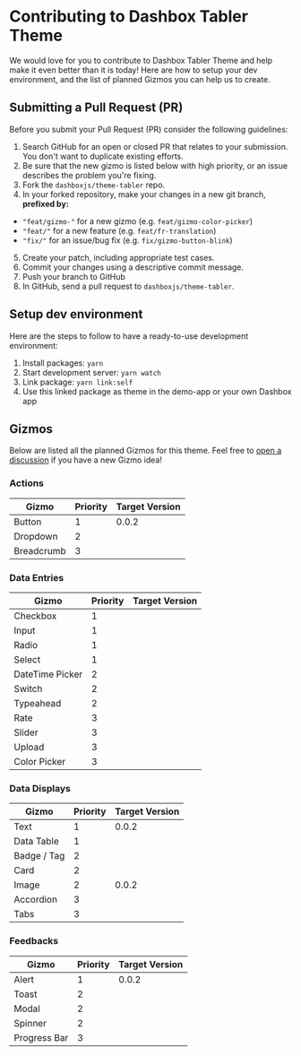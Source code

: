 # Contributing to Dashbox Tabler Theme
We would love for you to contribute to Dashbox Tabler Theme and help make it even better than it is today! Here are how to setup your dev environment, and the list of planned Gizmos you can help us to create.

## Submitting a Pull Request (PR)
Before you submit your Pull Request (PR) consider the following guidelines:

1. Search GitHub for an open or closed PR that relates to your submission. You don't want to duplicate existing efforts.
2. Be sure that the new gizmo is listed below with high priority, or an issue describes the problem you're fixing.
3. Fork the `dashboxjs/theme-tabler` repo.
4. In your forked repository, make your changes in a new git branch, **prefixed by:**
- `"feat/gizmo-"` for a new gizmo (e.g. `feat/gizmo-color-picker`)
- `"feat/"` for a new feature (e.g. `feat/fr-translation`)
- `"fix/"` for an issue/bug fix (e.g. `fix/gizmo-button-blink`)
5. Create your patch, including appropriate test cases.
6. Commit your changes using a descriptive commit message.
7. Push your branch to GitHub
8. In GitHub, send a pull request to `dashboxjs/theme-tabler`.

## Setup dev environment
Here are the steps to follow to have a ready-to-use development environment:
1. Install packages: `yarn`
2. Start development server: `yarn watch`
3. Link package: `yarn link:self`
4. Use this linked package as theme in the demo-app or your own Dashbox app

## Gizmos
Below are listed all the planned Gizmos for this theme. Feel free to [open a discussion](https://github.com/dashboxjs/theme-tabler/discussions/new?category=ideas) if you have a new Gizmo idea!  

### Actions

| Gizmo      | Priority | Target Version |
|------------|----------|----------------|
| Button     | 1        | 0.0.2          |
| Dropdown   | 2        |                |
| Breadcrumb | 3        |                |

### Data Entries

| Gizmo           | Priority | Target Version |
|-----------------|----------|----------------|
| Checkbox        | 1        |                |
| Input           | 1        |                |
| Radio           | 1        |                |
| Select          | 1        |                |
| DateTime Picker | 2        |                |
| Switch          | 2        |                |
| Typeahead       | 2        |                |
| Rate            | 3        |                |
| Slider          | 3        |                |
| Upload          | 3        |                |
| Color Picker    | 3        |                |

### Data Displays

| Gizmo       | Priority | Target Version |
|-------------|----------|----------------|
| Text        | 1        | 0.0.2          |
| Data Table  | 1        |                |
| Badge / Tag | 2        |                |
| Card        | 2        |                |
| Image       | 2        | 0.0.2          |
| Accordion   | 3        |                |
| Tabs        | 3        |                |

### Feedbacks

| Gizmo        | Priority | Target Version |
|--------------|----------|----------------|
| Alert        | 1        | 0.0.2          |
| Toast        | 2        |                |
| Modal        | 2        |                |
| Spinner      | 2        |                |
| Progress Bar | 3        |                |
